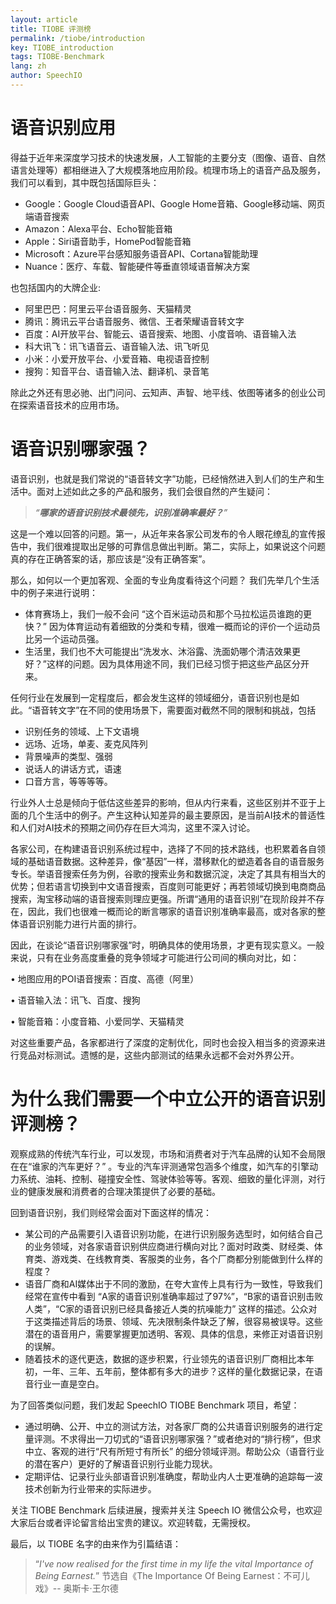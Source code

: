 ```yaml
---
layout: article
title: TIOBE 评测榜
permalink: /tiobe/introduction
key: TIOBE_introduction
tags: TIOBE-Benchmark
lang: zh
author: SpeechIO
---
```


# 语音识别应用
得益于近年来深度学习技术的快速发展，人工智能的主要分支（图像、语音、自然语言处理等）都相继进入了大规模落地应用阶段。梳理市场上的语音产品及服务，我们可以看到，其中既包括国际巨头：

* Google：Google Cloud语音API、Google Home音箱、Google移动端、网页端语音搜索
* Amazon：Alexa平台、Echo智能音箱
* Apple：Siri语音助手，HomePod智能音箱
* Microsoft：Azure平台感知服务语音API、Cortana智能助理
* Nuance：医疗、车载、智能硬件等垂直领域语音解决方案

也包括国内的大牌企业:

* 阿里巴巴：阿里云平台语音服务、天猫精灵
* 腾讯：腾讯云平台语音服务、微信、王者荣耀语音转文字
* 百度：AI开放平台、智能云、语音搜索、地图、小度音响、语音输入法
* 科大讯飞：讯飞语音云、语音输入法、讯飞听见
* 小米：小爱开放平台、小爱音箱、电视语音控制
* 搜狗：知音平台、语音输入法、翻译机、录音笔

除此之外还有思必驰、出门问问、云知声、声智、地平线、依图等诸多的创业公司在探索语音技术的应用市场。

# 语音识别哪家强？
语音识别，也就是我们常说的“语音转文字”功能，已经悄然进入到人们的生产和生活中。面对上述如此之多的产品和服务，我们会很自然的产生疑问：

>*“**哪家的语音识别技术最领先，识别准确率最好？**”*

这是一个难以回答的问题。第一，从近年来各家公司发布的令人眼花缭乱的宣传报告中，我们很难提取出足够的可靠信息做出判断。第二，实际上，如果说这个问题真的存在正确答案的话，那应该是“没有正确答案”。

那么，如何以一个更加客观、全面的专业角度看待这个问题？ 我们先举几个生活中的例子来进行说明：

* 体育赛场上，我们一般不会问 “这个百米运动员和那个马拉松运员谁跑的更快？” 因为体育运动有着细致的分类和专精，很难一概而论的评价一个运动员比另一个运动员强。
* 生活里，我们也不大可能提出“洗发水、沐浴露、洗面奶哪个清洁效果更好？”这样的问题。因为具体用途不同，我们已经习惯于把这些产品区分开来。

任何行业在发展到一定程度后，都会发生这样的领域细分，语音识别也是如此。“语音转文字”在不同的使用场景下，需要面对截然不同的限制和挑战，包括

* 识别任务的领域、上下文语境
* 远场、近场，单麦、麦克风阵列
* 背景噪声的类型、强弱
* 说话人的讲话方式，语速
* 口音方言，等等等等。

行业外人士总是倾向于低估这些差异的影响，但从内行来看，这些区别并不亚于上面的几个生活中的例子。产生这种认知差异的最主要原因，是当前AI技术的普适性和人们对AI技术的预期之间仍存在巨大鸿沟，这里不深入讨论。

各家公司，在构建语音识别系统过程中，选择了不同的技术路线，也积累着各自领域的基础语音数据。这种差异，像“基因”一样，潜移默化的塑造着各自的语音服务专长。举语音搜索任务为例，谷歌的搜索业务和数据沉淀，决定了其具有相当大的优势；但若语言切换到中文语音搜索，百度则可能更好；再若领域切换到电商商品搜索，淘宝移动端的语音搜索则理应更强。所谓“通用的语音识别”在现阶段并不存在，因此，我们也很难一概而论的断言哪家的语音识别准确率最高，或对各家的整体语音识别能力进行片面的排行。

因此，在谈论“语音识别哪家强”时，明确具体的使用场景，才更有现实意义。一般来说，只有在业务高度重叠的竞争领域才可能进行公司间的横向对比，如：

• 地图应用的POI语音搜索：百度、高德（阿里）

• 语音输入法：讯飞、百度、搜狗

• 智能音箱：小度音箱、小爱同学、天猫精灵

对这些重要产品，各家都进行了深度的定制优化，同时也会投入相当多的资源来进行竞品对标测试。遗憾的是，这些内部测试的结果永远都不会对外界公开。

# 为什么我们需要一个中立公开的语音识别评测榜？
观察成熟的传统汽车行业，可以发现，市场和消费者对于汽车品牌的认知不会局限在在“谁家的汽车更好？” 。专业的汽车评测通常包涵多个维度，如汽车的引擎动力系统、油耗、控制、碰撞安全性、驾驶体验等等。客观、细致的量化评测，对行业的健康发展和消费者的合理决策提供了必要的基础。

回到语音识别，我们则经常会面对下面这样的情况：

* 某公司的产品需要引入语音识别功能，在进行识别服务选型时，如何结合自己的业务领域，对各家语音识别供应商进行横向对比？面对时政类、财经类、体育类、游戏类、在线教育类、客服类的业务，各个厂商都分别能做到什么样的程度？
* 语音厂商和AI媒体出于不同的激励，在夸大宣传上具有行为一致性，导致我们经常在宣传中看到 “A家的语音识别准确率超过了97%”，“B家的语音识别击败人类”，“C家的语音识别已经具备接近人类的抗噪能力” 这样的描述。公众对于这类描述背后的场景、领域、先决限制条件缺乏了解，很容易被误导。这些潜在的语音用户，需要掌握更加透明、客观、具体的信息，来修正对语音识别的误解。
* 随着技术的逐代更迭，数据的逐步积累，行业领先的语音识别厂商相比本年初，一年、三年、五年前，整体都有多大的进步？这样的量化数据记录，在语音行业一直是空白。

为了回答类似问题，我们发起 SpeechIO TIOBE Benchmark 项目，希望：

* 通过明确、公开、中立的测试方法，对各家厂商的公共语音识别服务的进行定量评测。不求得出一刀切式的“语音识别哪家强？”或者绝对的“排行榜”，但求中立、客观的进行“尺有所短寸有所长” 的细分领域评测。帮助公众（语音行业的潜在客户）更好的了解语音识别行业能力现状。
* 定期评估、记录行业头部语音识别准确度，帮助业内人士更准确的追踪每一波技术创新为行业带来的实际进步。

关注 TIOBE Benchmark 后续进展，搜索并关注 Speech IO 微信公众号，也欢迎大家后台或者评论留言给出宝贵的建议。欢迎转载，无需授权。

最后，以 TIOBE 名字的由来作为引篇结语：

>“*I've now realised for the first time in my life the vital Importance of Being Earnest.*” 
>节选自《The Importance Of Being Earnest：不可儿戏》-- 奥斯卡·王尔德
